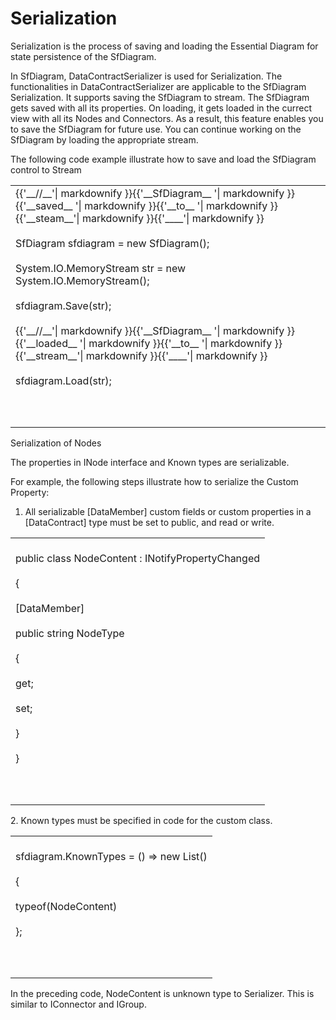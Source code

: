 # Serialization

Serialization is the process of saving and loading the Essential Diagram for state persistence of the SfDiagram.

In SfDiagram, DataContractSerializer is used for Serialization. The functionalities in DataContractSerializer are applicable to the SfDiagram Serialization. It supports saving the SfDiagram to stream. The SfDiagram gets saved with all its properties. On loading, it gets loaded in the currect view with all its Nodes and Connectors. As a result, this feature enables you to save the SfDiagram for future use. You can continue working on the SfDiagram by loading the appropriate stream.

The following code example illustrate how to save and load the SfDiagram control to Stream

<table>
<tr>
<td>
{{'__//__'| markdownify }}{{'__SfDiagram__ '| markdownify }}{{'__saved__ '| markdownify }}{{'__to__ '| markdownify }}{{'__steam__'| markdownify }}{{'____'| markdownify }}<br/><br/>SfDiagram sfdiagram = new SfDiagram();<br/><br/>System.IO.MemoryStream str = new System.IO.MemoryStream();<br/><br/>sfdiagram.Save(str);<br/><br/>{{'__//__'| markdownify }}{{'__SfDiagram__ '| markdownify }}{{'__loaded__ '| markdownify }}{{'__to__ '| markdownify }}{{'__stream__'| markdownify }}{{'____'| markdownify }}<br/><br/>sfdiagram.Load(str);<br/><br/><br/><br/></td></tr>
</table>
Serialization of Nodes

The properties in INode interface and Known types are serializable.

For example, the following steps illustrate how to serialize the Custom Property:

1. All serializable [DataMember] custom fields or custom properties in a [DataContract] type must be set to public, and read or write.
<table>
<tr>
<td>
<br/>public class NodeContent : INotifyPropertyChanged<br/><br/>{<br/><br/>[DataMember]<br/><br/>public string NodeType<br/><br/>{<br/><br/>get;<br/><br/>set;<br/><br/>}<br/><br/>}<br/><br/><br/><br/></td></tr>
</table>
2. Known types must be specified in code for the custom class.
<table>
<tr>
<td>
<br/>sfdiagram.KnownTypes = () => new List<Type>()<br/><br/>{<br/><br/>typeof(NodeContent)<br/><br/>};<br/><br/><br/><br/></td></tr>
</table>
In the preceding code, NodeContent is unknown type to Serializer. This is similar to IConnector and IGroup.

